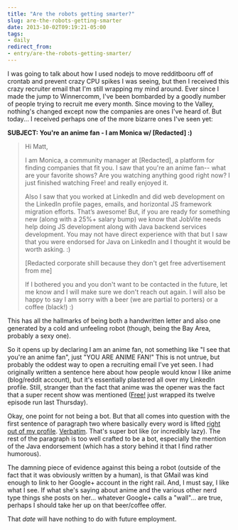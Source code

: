 ```yaml
---
title: "Are the robots getting smarter?"
slug: are-the-robots-getting-smarter
date: 2013-10-02T09:19:21-05:00
tags:
- daily
redirect_from:
- entry/are-the-robots-getting-smarter/
---
```

I was going to talk about how I used nodejs to move redditbooru off of crontab and prevent crazy CPU spikes I was seeing, but then I received this crazy recruiter email that I'm still wrapping my mind around. Ever since I made the jump to Winnercomm, I've been bombarded by a goodly number of people trying to recruit me every month. Since moving to the Valley, nothing's changed except now the companies are ones I've heard of. But today... I received perhaps one of the more bizarre ones I've seen yet:

**SUBJECT: You're an anime fan - I am Monica w/ [Redacted] :)**

> Hi Matt,
> 
> I am Monica, a community manager at [Redacted], a platform for finding companies that fit you. I saw that you're an anime fan-- what are your favorite shows? Are you watching anything good right now? I just finished watching Free! and really enjoyed it.
> 
> Also I saw that you worked at LinkedIn and did web development on the LinkedIn profile pages, emails, and horizontal JS framework migration efforts. That’s awesome! But, if you are ready for something new (along with a 25%+ salary bump) we know that JobVite needs help doing JS development along with Java backend services development. You may not have direct experience with that but I saw that you were endorsed for Java on LinkedIn and I thought it would be worth asking. :)
> 
> [Redacted corporate shill because they don't get free advertisement from me]
> 
> If I bothered you and you don't want to be contacted in the future, let me know and I will make sure we don't reach out again. I will also be happy to say I am sorry with a beer (we are partial to porters) or a coffee (black!) :) 

This has all the hallmarks of being both a handwritten letter and also one generated by a cold and unfeeling robot (though, being the Bay Area, probably a sexy one).

So it opens up by declaring I am an anime fan, not something like "I see that you're an anime fan", just "YOU ARE ANIME FAN!" This is not untrue, but probably the oddest way to open a recruiting email I've yet seen. I had originally written a sentence here about how people would know I like anime (blog/reddit account), but it's essentially plastered all over my LinkedIn profile. Still, stranger than the fact that anime was the opener was the fact that a super recent show was mentioned ([Free!](http://www.crunchyroll.com/free-iwatobi-swim-club) just wrapped its twelve episode run last Thursday).

Okay, one point for not being a bot. But that all comes into question with the first sentence of paragraph two where basically every word is lifted [right out of my profile](http://www.linkedin.com/in/mhackmann). [Verbatim](http://upload.wikimedia.org/wikipedia/commons/0/03/Verbatim_diskette_(2).jpg). That's super bot like (or incredibly lazy). The rest of the paragraph is too well crafted to be a bot, especially the mention of the Java endorsement (which has a story behind it that I find rather humorous).

The damning piece of evidence against this being a robot (outside of the fact that it was obviously written by a human), is that GMail was kind enough to link to her Google+ account in the right rail. And, I must say, I like what I see. If what she's saying about anime and the various other nerd type things she posts on her... whatever Google+ calls a "wall"... are true, perhaps I should take her up on that beer/coffee offer.

That _date_ will have nothing to do with future employment.
